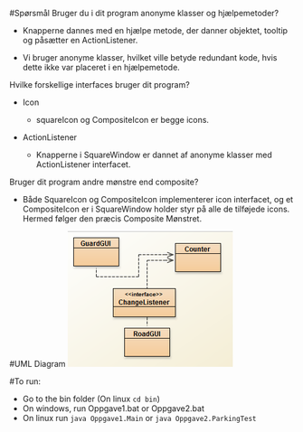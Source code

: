 #Spørsmål
Bruger du i dit program anonyme klasser og hjælpemetoder?
 - Knapperne dannes med en hjælpe metode, der danner objektet, tooltip
   og påsætter en ActionListener.
   
 - Vi bruger anonyme klasser, hvilket ville betyde redundant kode,
   hvis dette ikke var placeret i en hjælpemetode.

Hvilke forskellige interfaces bruger dit program?
 - Icon
    - squareIcon og CompositeIcon er begge icons.
 
 - ActionListener
    - Knapperne i SquareWindow er dannet af anonyme klasser med
	  ActionListener interfacet.

Bruger dit program andre mønstre end composite?
 - Både SquareIcon og CompositeIcon implementerer icon interfacet, og
   et CompositeIcon er i SquareWindow holder styr på alle de tilføjede
   icons. Hermed følger den præcis Composite Mønstret.

#UML Diagram
![UML](img/uml.png?raw=true)

   
#To run:
 - Go to the bin folder (On linux `cd bin`)
 - On windows, run Oppgave1.bat or Oppgave2.bat
 - On linux run `java Oppgave1.Main` or `java Oppgave2.ParkingTest`
